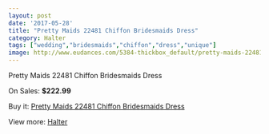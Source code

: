 ```yaml
---
layout: post
date: '2017-05-28'
title: "Pretty Maids 22481 Chiffon Bridesmaids Dress"
category: Halter
tags: ["wedding","bridesmaids","chiffon","dress","unique"]
image: http://www.eudances.com/5384-thickbox_default/pretty-maids-22481-chiffon-bridesmaids-dress.jpg
---
```

Pretty Maids 22481 Chiffon Bridesmaids Dress

On Sales: **$222.99**
<a href="https://www.eudances.com/en/halter/1835-pretty-maids-22481-chiffon-bridesmaids-dress.html"><amp-img layout="responsive" width="600" height="600" src="//www.eudances.com/5384-thickbox_default/pretty-maids-22481-chiffon-bridesmaids-dress.jpg" alt="Pretty Maids 22481 Chiffon Bridesmaids Dress 0" /></a>
<a href="https://www.eudances.com/en/halter/1835-pretty-maids-22481-chiffon-bridesmaids-dress.html"><amp-img layout="responsive" width="600" height="600" src="//www.eudances.com/5385-thickbox_default/pretty-maids-22481-chiffon-bridesmaids-dress.jpg" alt="Pretty Maids 22481 Chiffon Bridesmaids Dress 1" /></a>

Buy it: [Pretty Maids 22481 Chiffon Bridesmaids Dress](https://www.eudances.com/en/halter/1835-pretty-maids-22481-chiffon-bridesmaids-dress.html "Pretty Maids 22481 Chiffon Bridesmaids Dress")

View more: [Halter](https://www.eudances.com/en/19-halter "Halter")